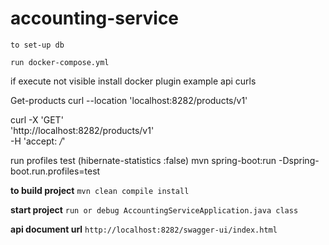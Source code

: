 # **accounting-service**

`to set-up db`

`run docker-compose.yml`

if execute not visible install docker plugin
example api curls

Get-products
curl --location 'localhost:8282/products/v1'

curl -X 'GET' \
'http://localhost:8282/products/v1' \
-H 'accept: */*'


run profiles test (hibernate-statistics :false)
mvn spring-boot:run -Dspring-boot.run.profiles=test

**to build project**
`mvn clean compile install`

**start project**
`run or debug AccountingServiceApplication.java class`

**api document url**
`http://localhost:8282/swagger-ui/index.html`


